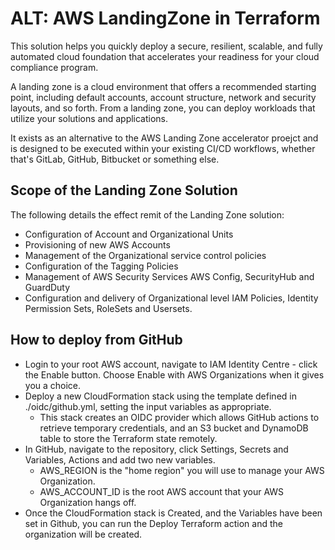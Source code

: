 # ALT: AWS LandingZone in Terraform

This solution helps you quickly deploy a secure, resilient, scalable, and fully automated cloud foundation that accelerates your readiness for your cloud compliance program. 

A landing zone is a cloud environment that offers a recommended starting point, including default accounts, account structure, network and security layouts, and so forth. From a landing zone, you can deploy workloads that utilize your solutions and applications.

It exists as an alternative to the AWS Landing Zone accelerator proejct and is designed to be executed within your existing CI/CD workflows, whether that's GitLab, GitHub, Bitbucket or something else.

## Scope of the Landing Zone Solution
The following details the effect remit of the Landing Zone solution:

* Configuration of Account and Organizational Units
* Provisioning of new AWS Accounts
* Management of the Organizational service control policies
* Configuration of the Tagging Policies
* Management of AWS Security Services AWS Config, SecurityHub and GuardDuty
* Configuration and delivery of Organizational level IAM Policies, Identity Permission Sets, RoleSets and Usersets.



## How to deploy from GitHub

* Login to your root AWS account, navigate to IAM Identity Centre - click the Enable button. Choose Enable with AWS Organizations when it gives you a choice.
* Deploy a new CloudFormation stack using the template defined in ./oidc/github.yml, setting the input variables as appropriate. 
    * This stack creates an OIDC provider which allows GitHub actions to retrieve temporary credentials, and an S3 bucket and DynamoDB table to store the Terraform state remotely.
* In GitHub, navigate to the repository, click Settings, Secrets and Variables, Actions and add two new variables.
    * AWS_REGION is the "home region" you will use to manage your AWS Organization.
    * AWS_ACCOUNT_ID is the root AWS account that your AWS Organization hangs off.
* Once the CloudFormation stack is Created, and the Variables have been set in Github, you can run the Deploy Terraform action and the organization will be created.